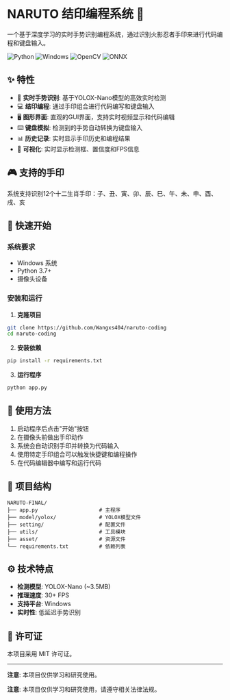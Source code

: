 # NARUTO 结印编程系统 🥷

一个基于深度学习的实时手势识别编程系统，通过识别火影忍者手印来进行代码编程和键盘输入。

![Python](https://img.shields.io/badge/Python-3.7+-blue.svg)
![Windows](https://img.shields.io/badge/Platform-Windows-blue.svg)
![OpenCV](https://img.shields.io/badge/OpenCV-4.0+-green.svg)
![ONNX](https://img.shields.io/badge/ONNX-Runtime-orange.svg)

## ✨ 特性

- 🎯 **实时手势识别**: 基于YOLOX-Nano模型的高效实时检测
- 💻 **结印编程**: 通过手印组合进行代码编写和键盘输入
- 🖥️ **图形界面**: 直观的GUI界面，支持实时视频显示和代码编辑
- ⌨️ **键盘模拟**: 检测到的手势自动转换为键盘输入
- 📊 **历史记录**: 实时显示手印历史和编程结果
- 🎨 **可视化**: 实时显示检测框、置信度和FPS信息

## 🎮 支持的手印

系统支持识别12个十二生肖手印：子、丑、寅、卯、辰、巳、午、未、申、酉、戌、亥

## 🚀 快速开始

### 系统要求

- Windows 系统
- Python 3.7+
- 摄像头设备

### 安装和运行

1. **克隆项目**

```bash
git clone https://github.com/Wangxs404/naruto-coding
cd naruto-coding
```

2. **安装依赖**

```bash
pip install -r requirements.txt
```

3. **运行程序**

```bash
python app.py
```

## 🎯 使用方法

1. 启动程序后点击"开始"按钮
2. 在摄像头前做出手印动作
3. 系统会自动识别手印并转换为代码输入
4. 使用特定手印组合可以触发快捷键和编程操作
5. 在代码编辑器中编写和运行代码

## 📁 项目结构

```
NARUTO-FINAL/
├── app.py                    # 主程序
├── model/yolox/              # YOLOX模型文件
├── setting/                  # 配置文件
├── utils/                    # 工具模块
├── asset/                    # 资源文件
└── requirements.txt          # 依赖列表
```

## ⚙️ 技术特点

- **检测模型**: YOLOX-Nano (~3.5MB)
- **推理速度**: 30+ FPS
- **支持平台**: Windows
- **实时性**: 低延迟手势识别

## 📄 许可证

本项目采用 MIT 许可证。

---

**注意**: 本项目仅供学习和研究使用。

**注意**: 本项目仅供学习和研究使用，请遵守相关法律法规。
